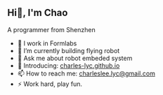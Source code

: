 ## Hi👋, I'm Chao

A programmer from Shenzhen

- 🔭 I work in Formlabs
- 🌱 I’m currently building flying robot
- 💬 Ask me about robot embeded system
- 👔 Introducing: [charles-lyc.github.io](https://charles-lyc.github.io/)
- 📫 How to reach me: charleslee.lyc@gmail.com
- ⚡ Work hard, play fun.
